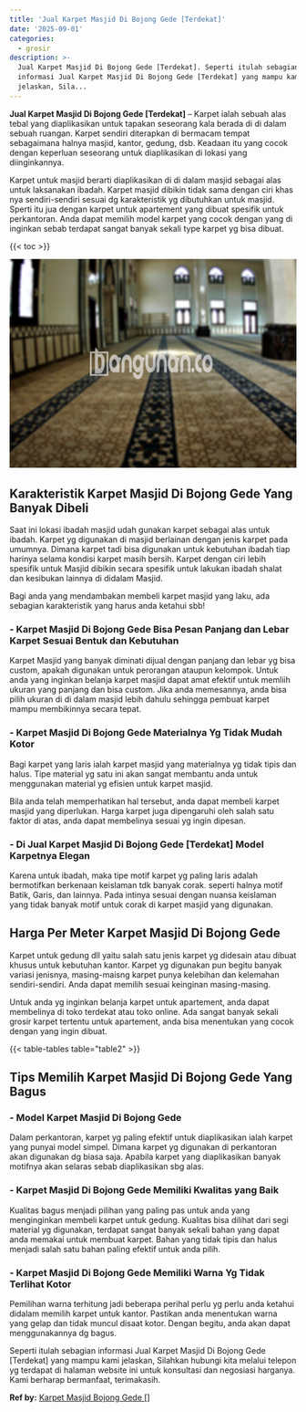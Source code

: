 ```yaml
---
title: 'Jual Karpet Masjid Di Bojong Gede [Terdekat]'
date: '2025-09-01'
categories:
  - grosir
description: >-
  Jual Karpet Masjid Di Bojong Gede [Terdekat]. Seperti itulah sebagian
  informasi Jual Karpet Masjid Di Bojong Gede [Terdekat] yang mampu kami
  jelaskan, Sila...
---
```


**Jual Karpet Masjid Di Bojong Gede \[Terdekat\]** – Karpet ialah sebuah alas tebal yang diaplikasikan untuk tapakan seseorang kala berada di di dalam sebuah ruangan. Karpet sendiri diterapkan di bermacam tempat sebagaimana halnya masjid, kantor, gedung, dsb. Keadaan itu yang cocok dengan keperluan seseorang untuk diaplikasikan di lokasi yang diinginkannya.

Karpet untuk masjid berarti diaplikasikan di di dalam masjid sebagai alas untuk laksanakan ibadah. Karpet masjid dibikin tidak sama dengan ciri khas nya sendiri-sendiri sesuai dg karakteristik yg dibutuhkan untuk masjid. Sperti itu jua dengan karpet untuk apartement yang dibuat spesifik untuk perkantoran. Anda dapat memilih model karpet yang cocok dengan yang di inginkan sebab terdapat sangat banyak sekali type karpet yg bisa dibuat.

{{< toc >}}

![Jual Karpet Masjid Di Bojong Gede [Terdekat]](/images/grosir-karpet-murah-72.png)

## Karakteristik Karpet Masjid Di Bojong Gede Yang Banyak Dibeli

Saat ini lokasi ibadah masjid udah gunakan karpet sebagai alas untuk ibadah. Karpet yg digunakan di masjid berlainan dengan jenis karpet pada umumnya. Dimana karpet tadi bisa digunakan untuk kebutuhan ibadah tiap harinya selama kondisi karpet masih bersih. Karpet dengan ciri lebih spesifik untuk Masjid dibikin secara spesifik untuk lakukan ibadah shalat dan kesibukan lainnya di didalam Masjid.

Bagi anda yang mendambakan membeli karpet masjid yang laku, ada sebagian karakteristik yang harus anda ketahui sbb!

### \- Karpet Masjid Di Bojong Gede Bisa Pesan Panjang dan Lebar Karpet Sesuai Bentuk dan Kebutuhan

Karpet Masjid yang banyak diminati dijual dengan panjang dan lebar yg bisa custom, apakah digunakan untuk perorangan ataupun kelompok. Untuk anda yang inginkan belanja karpet masjid dapat amat efektif untuk memliih ukuran yang panjang dan bisa custom. Jika anda memesannya, anda bisa pilih ukuran di di dalam masjid lebih dahulu sehingga pembuat karpet mampu membikinnya secara tepat.

### \- Karpet Masjid Di Bojong Gede Materialnya Yg Tidak Mudah Kotor

Bagi karpet yang laris ialah karpet masjid yang materialnya yg tidak tipis dan halus. Tipe material yg satu ini akan sangat membantu anda untuk menggunakan material yg efisien untuk karpet masjid.

Bila anda telah memperhatikan hal tersebut, anda dapat membeli karpet masjid yang diperlukan. Harga karpet juga dipengaruhi oleh salah satu faktor di atas, anda dapat membelinya sesuai yg ingin dipesan.

### \- Di Jual Karpet Masjid Di Bojong Gede \[Terdekat\] Model Karpetnya Elegan

Karena untuk ibadah, maka tipe motif karpet yg paling laris adalah bermotifkan berkenaan keislaman tdk banyak corak. seperti halnya motif Batik, Garis, dan lainnya. Pada intinya sesuai dengan nuansa keislaman yang tidak banyak motif untuk corak di karpet masjid yang digunakan.

## Harga Per Meter Karpet Masjid Di Bojong Gede

Karpet untuk gedung dll yaitu salah satu jenis karpet yg didesain atau dibuat khusus untuk kebutuhan kantor. Karpet yg digunakan pun begitu banyak variasi jenisnya, masing-maisng karpet punya kelebihan dan kelemahan sendiri-sendiri. Anda dapat memilih sesuai keinginan masing-masing.

Untuk anda yg inginkan belanja karpet untuk apartement, anda dapat membelinya di toko terdekat atau toko online. Ada sangat banyak sekali grosir karpet tertentu untuk apartement, anda bisa menentukan yang cocok dengan yang ingin dibuat.

{{< table-tables table="table2" >}}

## Tips Memilih Karpet Masjid Di Bojong Gede Yang Bagus

### \- Model Karpet Masjid Di Bojong Gede

Dalam perkantoran, karpet yg paling efektif untuk diaplikasikan ialah karpet yang punyai model simpel. Dimana karpet yg digunakan di perkantoran akan digunakan dg biasa saja. Apabila karpet yang diaplikasikan banyak motifnya akan selaras sebab diaplikasikan sbg alas.

### \- Karpet Masjid Di Bojong Gede Memiliki Kwalitas yang Baik

Kualitas bagus menjadi pilihan yang paling pas untuk anda yang menginginkan membeli karpet untuk gedung. Kualitas bisa dilihat dari segi material yg digunakan, terdapat sangat banyak sekali bahan yang dapat anda memakai untuk membuat karpet. Bahan yang tidak tipis dan halus menjadi salah satu bahan paling efektif untuk anda pilih.

### \- Karpet Masjid Di Bojong Gede Memiliki Warna Yg Tidak Terlihat Kotor

Pemilihan warna terhitung jadi beberapa perihal perlu yg perlu anda ketahui didalam memilih karpet untuk kantor. Pastikan anda menentukan warna yang gelap dan tidak muncul disaat kotor. Dengan begitu, anda akan dapat menggunakannya dg bagus.

Seperti itulah sebagian informasi Jual Karpet Masjid Di Bojong Gede \[Terdekat\] yang mampu kami jelaskan, Silahkan hubungi kita melalui telepon yg terdapat di halaman website ini untuk konsultasi dan negosiasi harganya. Kami berharap bermanfaat, terimakasih.

**Ref by:**  [Karpet Masjid Bojong Gede []](https://id.wikipedia.org/wiki/Karpet)
